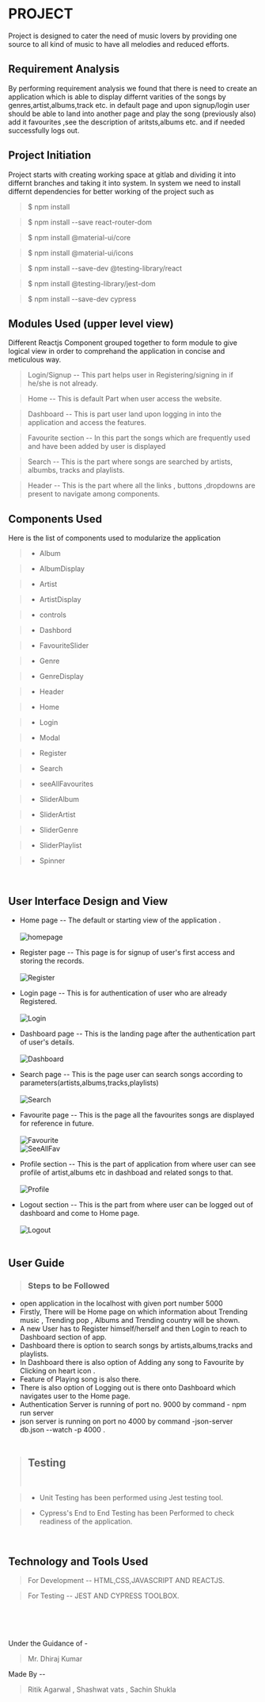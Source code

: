 # PROJECT

Project is designed to cater the need of music lovers by providing one source to all kind of music to have all melodies and reduced efforts.

## Requirement Analysis

By performing requirement analysis we found that there is need to create an application which is able to display differnt varities of the songs by genres,artist,albums,track etc. in default page and upon signup/login user should be able to land into another page and play the song (previously also) add it favourites ,see the description of aritsts,albums etc. and if needed successfully logs out.

## Project Initiation

Project starts with creating working space at gitlab and dividing it into differnt branches and taking it into system.
In system we need to install differnt dependencies for better working of the project such as

> $ npm install

> $ npm install --save react-router-dom

> $ npm install @material-ui/core

> $ npm install @material-ui/icons

> $ npm install --save-dev
> @testing-library/react

> $ npm install @testing-library/jest-dom

> $ npm install --save-dev cypress

## Modules Used (upper level view)

Different Reactjs Component grouped together to form module to give logical view in order to comprehand the application in concise and meticulous way.

> Login/Signup -- This part helps user in Registering/signing in if he/she is not already.

> Home -- This is default Part when user access the website.

> Dashboard -- This is part user land upon logging in into the application and access the features.

> Favourite section -- In this part the songs which are frequently used and have been added by user is displayed

> Search -- This is the part where songs are searched by artists, albumbs, tracks and playlists.

> Header -- This is the part where all the links , buttons ,dropdowns are present to navigate among components.

## Components Used

Here is the list of components used to modularize the application

> - Album

> - AlbumDisplay

> - Artist

> - ArtistDisplay

> - controls

> - Dashbord

> - FavouriteSlider

> - Genre

> - GenreDisplay

> - Header

> - Home

> - Login

> - Modal

> - Register

> - Search

> - seeAllFavourites

> - SliderAlbum

> - SliderArtist

> - SliderGenre

> - SliderPlaylist

> - Spinner

<br/>

## User Interface Design and View

- Home page -- The default or starting view of the application .<br/> <br/>
  ![homepage](images/Home.png)
  <br/>

- Register page -- This page is for signup of user's first access and storing the records.<br/><br/>
  ![Register](images/Register.png)
  <br/>

- Login page -- This is for authentication of user who are already Registered.<br /><br/>
  ![Login](images/Login.png)
  <br/>

- Dashboard page -- This is the landing page after the authentication part of user's details.<br /><br/>
  ![Dashboard](images/Dashboard.png)
  <br/>

- Search page -- This is the page user can search songs according to parameters(artists,albums,tracks,playlists) <br/><br/>
  ![Search](images/Search.png)<br/>

- Favourite page -- This is the page all the favourites songs are displayed for reference in future. <br/><br/>
  ![Favourite](images/Favourite.png)<br/>
  ![SeeAllFav](images/SeeAllFav.png)<br/>

- Profile section -- This is the part of application from where user can see profile of artist,albums etc in dashboad and related songs to that. <br/><br/>
  ![Profile](images/Profile.png)<br/>

- Logout section -- This is the part from where user can be logged out of dashboard and come to Home page.<br/><br/>
  ![Logout](images/Logout.png)<br/><br/>

## User Guide

> ### Steps to be Followed

- open application in the localhost with given port number 5000<br/>
- Firstly, There will be Home page on which information about Trending music , Trending pop , Albums and Trending country will be shown.<br/>
- A new User has to Register himself/herself and then Login to reach to Dashboard section of app.<br/>
- Dashboard there is option to search songs by artists,albums,tracks and playlists.<br/>
- In Dashboard there is also option of Adding any song to Favourite by Clicking on heart icon .<br/>
- Feature of Playing song is also there.<br/>
- There is also option of Logging out is there onto Dashboard which navigates user to the Home page.
- Authentication Server is running of port no. 9000 by command - npm run server
- json server is running on port no 4000 by command -json-server db.json --watch -p 4000 .
  <br/><br/>

> ## Testing
>
> <br/>

> - Unit Testing has been performed using Jest testing tool.

> - Cypress's End to End Testing has been Performed to check readiness of the application.

<br/>

## Technology and Tools Used

> For Development -- HTML,CSS,JAVASCRIPT AND REACTJS.

> For Testing -- JEST AND CYPRESS TOOLBOX.

<br/><br/><br/>

Under the Guidance of -

> Mr. Dhiraj Kumar

Made By --

> Ritik Agarwal , Shashwat vats , Sachin Shukla
